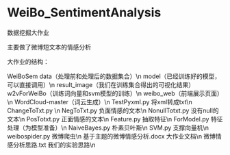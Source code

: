 # WeiBo_SentimentAnalysis


数据挖掘大作业

主要做了微博短文本的情感分析

大作业的结构：

WeiBoSem
	data（处理前和处理后的数据集合）\n
	model（已经训练好的模型，可以直接调用）\n
	result_image（我们在训练集合得出的可视化结果）
	w2vForWeiBo（训练词向量和svm模型的训练）\n
	weibo_web（前端展示页面）\n
	WordCloud-master（词云生成）\n
		TestPyxml.py   将xml转成txt\n
		ChangeToTxt.py  \n
		NegToTxt.py      负面情感的文本\n
		NonullTotxt.py	 没有null的文本\n
		PosTotxt.py		 正面情感的文本\n
		Feature.py       抽取特征\n
		ForModel.py		 特征处理（为模型准备）\n
		NaiveBayes.py	 朴素贝叶斯\n
		SVM.py		     支撑向量机\n
		weibospider.py   微博爬虫\n
		基于主题的微博情感分析.docx    大作业文档\n
		微博情感分析思路.txt           我们的实验思路\n
		
	